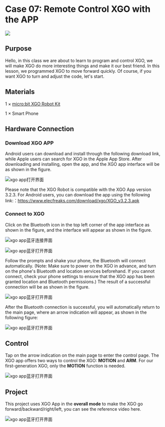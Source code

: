 ﻿---
sidebar_position: 14
sidebar_label: Case 07 - Remote Control XGO with the APP
---

# Case 07: Remote Control XGO with the APP

![](https://wiki-media-ef.oss-cn-hongkong.aliyuncs.com/i18n/en/docusaurus-plugin-content-docs/current/microbit/robot/xgo-robot-kit/images/xgo-app.png)

## Purpose

Hello, in this class we are about to learn to program and control XGO, we will make XGO do more interesting things and make it our best friend. In this lesson, we programmed XGO to move forward quickly. Of course, if you want XGO to turn and adjust the code, let's start.

## Materials
1 × [micro:bit XGO Robot Kit](https://www.elecfreaks.com/micro-bit-xgo-robot-kit.html)

1 ×  Smart Phone



## Hardware Connection
### Download XGO APP


Android users can download and install through the following download link, while Apple users can search for XGO in the Apple App Store. After downloading and installing, open the app, and the XGO app interface will be as shown in the figure.


![xgo app打开界面](https://wiki-media-ef.oss-cn-hongkong.aliyuncs.com/docs/microbit/robot/xgo-robot-kit/images/microbit-xgo-robot-kit-08-1.png)


Please note that the XGO Robot is compatible with the XGO App version 3.2.3. For Android users, you can download the app using the following link:：https://www.elecfreaks.com/download/xgo/XGO_v3.2.3.apk


### Connect to XGO

Click on the Bluetooth icon in the top left corner of the app interface as shown in the figure, and the interface will appear as shown in the figure.

![xgo app蓝牙连接界面](https://wiki-media-ef.oss-cn-hongkong.aliyuncs.com/docs/microbit/robot/xgo-robot-kit/images/microbit-xgo-robot-kit-08-2.png)

![xgo app蓝牙打开界面](https://wiki-media-ef.oss-cn-hongkong.aliyuncs.com/docs/microbit/robot/xgo-robot-kit/images/microbit-xgo-robot-kit-08-3.png)

Follow the prompts and shake your phone, the Bluetooth will connect automatically. (Note: Make sure to power on the XGO in advance, and turn on the phone's Bluetooth and location services beforehand. If you cannot connect, check your phone settings to ensure that the XGO app has been granted location and Bluetooth permissions.) The result of a successful connection will be as shown in the figure.


![xgo app蓝牙打开界面](https://wiki-media-ef.oss-cn-hongkong.aliyuncs.com/docs/microbit/robot/xgo-robot-kit/images/microbit-xgo-robot-kit-08-7.png)

After the Bluetooth connection is successful, you will automatically return to the main page, where an arrow indication will appear, as shown in the following figure:

![xgo app蓝牙打开界面](https://wiki-media-ef.oss-cn-hongkong.aliyuncs.com/docs/microbit/robot/xgo-robot-kit/images/microbit-xgo-robot-kit-08-4.png)

## Control

Tap on the arrow indication on the main page to enter the control page. The XGO app offers two ways to control the XGO: **MOTION** and **ARM**. For our first-generation XGO, only the **MOTION** function is needed.

![xgo app蓝牙打开界面](https://wiki-media-ef.oss-cn-hongkong.aliyuncs.com/docs/microbit/robot/xgo-robot-kit/images/microbit-xgo-robot-kit-08-8.png)

## Project
This project uses XGO App in the  **overall mode** to make the XGO go forward/backward/right/left, you can see the reference video here.

![xgo app蓝牙打开界面](https://wiki-media-ef.oss-cn-hongkong.aliyuncs.com/i18n/en/docusaurus-plugin-content-docs/current/microbit/robot/xgo-robot-kit/images/microbit-xgo-robot-kit-08-12.gif)
